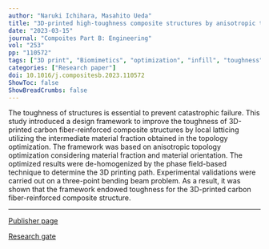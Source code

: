 ```yaml
---
author: "Naruki Ichihara, Masahito Ueda"
title: "3D-printed high-toughness composite structures by anisotropic topology optimization"
date: "2023-03-15"
journal: "Compoites Part B: Engineering"
vol: "253" 
pp: "110572"
tags: ["3D print", "Biomimetics", "optimization", "infill", "toughness"]
categories: ["Research paper"]
doi: 10.1016/j.compositesb.2023.110572
ShowToc: false
ShowBreadCrumbs: false
---
```

The toughness of structures is essential to prevent catastrophic failure. This study introduced a design framework to improve the toughness of 3D-printed carbon fiber-reinforced composite structures by local latticing utilizing the intermediate material fraction obtained in the topology optimization. The framework was based on anisotropic topology optimization considering material fraction and material orientation. The optimized results were de-homogenized by the phase field-based technique to determine the 3D printing path. Experimental validations were carried out on a three-point bending beam problem. As a result, it was shown that the framework endowed toughness for the 3D-printed carbon fiber-reinforced composite structure.

* * *
[Publisher page](https://doi.org/10.1016/j.compositesb.2023.110572 "Science Direct")

[Research gate](https://www.researchgate.net/publication/367520293_3D-printed_high-toughness_composite_structures_by_anisotropic_topology_optimization "Research gate")


